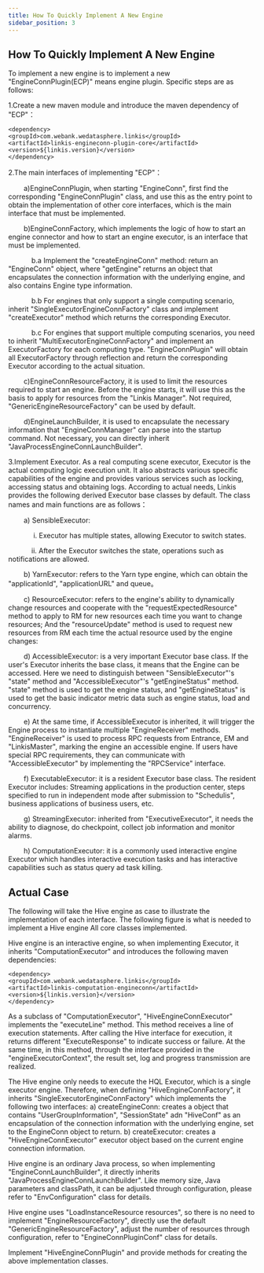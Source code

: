 ```yaml
---
title: How To Quickly Implement A New Engine
sidebar_position: 3
---
```


## How To Quickly Implement A New Engine

To implement a new engine is to implement a new "EngineConnPlugin(ECP)" means engine plugin. Specific steps are as follows:

1.Create a new maven module and introduce the maven dependency of "ECP"：

```
<dependency>
<groupId>com.webank.wedatasphere.linkis</groupId>
<artifactId>linkis-engineconn-plugin-core</artifactId>
<version>${linkis.version}</version>
</dependency>
```

2.The main interfaces of implementing "ECP"：

&nbsp;&nbsp;&nbsp;&nbsp;&nbsp;&nbsp;&nbsp;&nbsp;a)EngineConnPlugin, when starting "EngineConn", first find the corresponding "EngineConnPlugin" class, and use this as the entry point to obtain the implementation of other core interfaces, which is the main interface that must be implemented.

&nbsp;&nbsp;&nbsp;&nbsp;&nbsp;&nbsp;&nbsp;&nbsp;b)EngineConnFactory, which implements the logic of how to start an engine connector and how to start an engine executor, is an interface that must be implemented.

&nbsp;&nbsp;&nbsp;&nbsp;&nbsp;&nbsp;&nbsp;&nbsp;&nbsp;&nbsp;&nbsp;&nbsp;b.a Implement the "createEngineConn" method: return an "EngineConn" object, where "getEngine" returns an object that encapsulates the connection information with the underlying engine, and also contains Engine type information.

&nbsp;&nbsp;&nbsp;&nbsp;&nbsp;&nbsp;&nbsp;&nbsp;&nbsp;&nbsp;&nbsp;&nbsp;b.b For engines that only support a single computing scenario, inherit "SingleExecutorEngineConnFactory" class and implement "createExecutor" method which returns the corresponding Executor.

&nbsp;&nbsp;&nbsp;&nbsp;&nbsp;&nbsp;&nbsp;&nbsp;&nbsp;&nbsp;&nbsp;&nbsp;b.c For engines that support multiple computing scenarios, you need to inherit "MultiExecutorEngineConnFactory" and implement an ExecutorFactory for each computing type. "EngineConnPlugin" will obtain all ExecutorFactory through reflection and return the corresponding Executor according to the actual situation.

&nbsp;&nbsp;&nbsp;&nbsp;&nbsp;&nbsp;&nbsp;&nbsp;c)EngineConnResourceFactory, it is used to limit the resources required to start an engine. Before the engine starts, it will use this as the basis to apply for resources from the "Linkis Manager". Not required, "GenericEngineResourceFactory" can be used by default.

&nbsp;&nbsp;&nbsp;&nbsp;&nbsp;&nbsp;&nbsp;&nbsp;d)EngineLaunchBuilder, it is used to encapsulate the necessary information that "EngineConnManager" can parse into the startup command. Not necessary, you can directly inherit "JavaProcessEngineConnLaunchBuilder".

3.Implement Executor. As a real computing scene executor, Executor is the actual computing logic execution unit. It also abstracts various specific capabilities of the engine and provides various services such as locking, accessing status and obtaining logs. According to actual needs, Linkis provides the following derived Executor base classes by default. The class names and main functions are as follows：

&nbsp;&nbsp;&nbsp;&nbsp;&nbsp;&nbsp;&nbsp;&nbsp;a) SensibleExecutor:

&nbsp;&nbsp;&nbsp;&nbsp;&nbsp;&nbsp;&nbsp;&nbsp;&nbsp;&nbsp;&nbsp;&nbsp; i. Executor has multiple states, allowing Executor to switch states.

&nbsp;&nbsp;&nbsp;&nbsp;&nbsp;&nbsp;&nbsp;&nbsp;&nbsp;&nbsp;&nbsp;&nbsp;ii. After the Executor switches the state, operations such as notifications are allowed.

&nbsp;&nbsp;&nbsp;&nbsp;&nbsp;&nbsp;&nbsp;&nbsp;b) YarnExecutor: refers to the Yarn type engine, which can obtain the "applicationId", "applicationURL" and queue。

&nbsp;&nbsp;&nbsp;&nbsp;&nbsp;&nbsp;&nbsp;&nbsp;c) ResourceExecutor: refers to the engine's ability to dynamically change resources and cooperate with the "requestExpectedResource" method to apply to RM for new resources each time you want to change resources; And the "resourceUpdate" method is used to request new resources from RM each time the actual resource used by the engine changes:

&nbsp;&nbsp;&nbsp;&nbsp;&nbsp;&nbsp;&nbsp;&nbsp;d) AccessibleExecutor: is a very important Executor base class. If the user's Executor inherits the base class, it means that the Engine can be accessed. Here we need to distinguish between "SensibleExecutor"'s "state" method and "AccessibleExecutor"'s "getEngineStatus" method. "state" method is used to get the engine status, and "getEngineStatus" is used to get the basic indicator metric data such as engine status, load and concurrency.

&nbsp;&nbsp;&nbsp;&nbsp;&nbsp;&nbsp;&nbsp;&nbsp;e) At the same time, if AccessibleExecutor is inherited, it will trigger the Engine process to instantiate multiple "EngineReceiver" methods. "EngineReceiver" is used to process RPC requests from Entrance, EM and "LinkisMaster", marking the engine an accessible engine. If users have special RPC requirements, they can communicate with "AccessibleExecutor" by implementing the "RPCService" interface.

&nbsp;&nbsp;&nbsp;&nbsp;&nbsp;&nbsp;&nbsp;&nbsp;f) ExecutableExecutor: it is a resident Executor base class. The resident Executor includes: Streaming applications in the production center, steps specified to run in independent mode after submission to "Schedulis", business applications of business users, etc.

&nbsp;&nbsp;&nbsp;&nbsp;&nbsp;&nbsp;&nbsp;&nbsp;g) StreamingExecutor: inherited from "ExecutiveExecutor", it needs the ability to diagnose, do checkpoint, collect job information and monitor alarms.

&nbsp;&nbsp;&nbsp;&nbsp;&nbsp;&nbsp;&nbsp;&nbsp;h) ComputationExecutor: it is a commonly used interactive engine Executor which handles interactive execution tasks and has interactive capabilities such as status query ad task killing.

## Actual Case

The following will take the Hive engine as case to illustrate the implementation of each interface. The following figure is what is needed to implement a Hive engine All core classes implemented.

Hive engine is an interactive engine, so when implementing Executor, it inherits "ComputationExecutor" and introduces the following maven dependencies:

```
<dependency>
<groupId>com.webank.wedatasphere.linkis</groupId>
<artifactId>linkis-computation-engineconn</artifactId>
<version>${linkis.version}</version>
</dependency>
```

As a subclass of "ComputationExecutor", "HiveEngineConnExecutor" implements the "executeLine" method. This method receives a line of execution statements. After calling the Hive interface for execution, it returns different "ExecuteResponse" to indicate success or failure. At the same time, in this method, through the interface provided in the "engineExecutorContext", the result set, log and progress transmission are realized.

The Hive engine only needs to execute the HQL Executor, which is a single executor engine. Therefore, when defining "HiveEngineConnFactory", it inherits "SingleExecutorEngineConnFactory" which implements the following two interfaces:
a) createEngineConn: creates a object that contains "UserGroupInformation", "SessionState" adn "HiveConf" as an encapsulation of the connection information with the underlying engine, set to the EngineConn object to return.
b) createExecutor: creates a "HiveEngineConnExecutor" executor object based on the current engine connection information.

Hive engine is an ordinary Java process, so when implementing "EngineConnLaunchBuilder", it directly inherits "JavaProcessEngineConnLaunchBuilder". Like memory size, Java parameters and classPath, it can be adjusted through configuration, please refer to "EnvConfiguration" class for details.

Hive engine uses "LoadInstanceResource resources", so there is no need to implement "EngineResourceFactory", directly use the default "GenericEngineResourceFactory", adjust the number of resources through configuration, refer to "EngineConnPluginConf" class for details.

Implement "HiveEngineConnPlugin" and provide methods for creating the above implementation classes.
